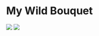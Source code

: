 # My Wild Bouquet

[![](https://img.shields.io/badge/%E2%9C%9A-crear%20articulo-green.svg?style=for-the-badge)](https://github.com/keyvanakbary/mywildbouquet.com/new/master/src/_posts?filename=2017-12-01-mi-articulo.md&value=---%0Alayout:%20post%0Atitle:%20Mi%20Articulo%0Aimage:%20%2Fassets%2Fimages%2Fposts%2Fcuidar-ramo.jpg%20%0Adescription:%20%0Atags:%0A%20%20-%20Flores%0A---%0A%0AMi%20contenido.)
[![](https://img.shields.io/badge/%E2%96%B2-subir%20imagen-blue.svg?style=for-the-badge)](https://github.com/keyvanakbary/mywildbouquet.com/upload/master/src/assets/images/posts)

